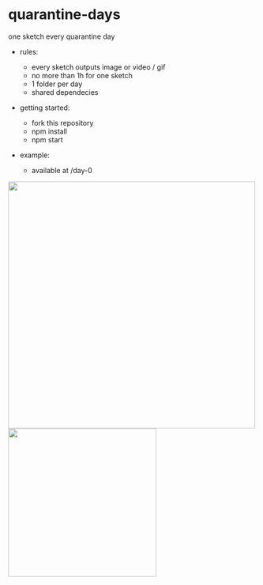# quarantine-days
one sketch every quarantine day

- rules:
  - every sketch outputs image or video / gif
  - no more than 1h for one sketch
  - 1 folder per day
  - shared dependecies

- getting started:
  - fork this repository
  - npm install
  - npm start

- example:
  - available at /day-0
  
<img src="https://github.com/roquef/quarantine-days/blob/master/day-0/screenshot.PNG?raw=true" width="500"/> <img src="https://github.com/roquef/quarantine-days/blob/master/day-0/Day%2000%202020-02-19%2013_01_17.gif?raw=true" width="300"/>
